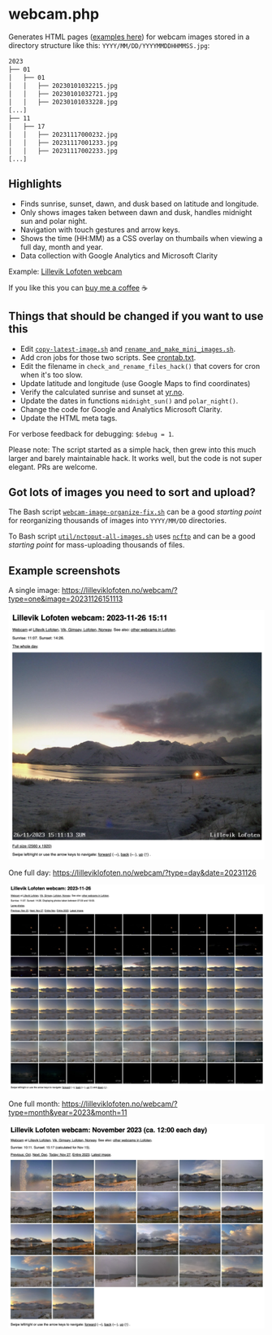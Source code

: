 # webcam.php

Generates HTML pages
([examples here](#example-screenshots))
for webcam images stored in a directory structure like this:
`YYYY/MM/DD/YYYYMMDDHHMMSS.jpg`:

```
2023
├── 01
│   ├── 01
│   │   ├── 20230101032215.jpg
│   │   ├── 20230101032721.jpg
│   │   ├── 20230101033228.jpg
[...]
├── 11
│   ├── 17
│   │   ├── 20231117000232.jpg
│   │   ├── 20231117001233.jpg
│   │   ├── 20231117002233.jpg
[...]
```

## Highlights

* Finds sunrise, sunset, dawn, and dusk based on latitude and longitude.
* Only shows images taken between dawn and dusk, handles midnight sun and polar night.
* Navigation with touch gestures and arrow keys.
* Shows the time (HH:MM) as a CSS overlay on thumbails when viewing a full day, month and year.
* Data collection with Google Analytics and Microsoft Clarity

Example: [Lillevik Lofoten webcam](https://lilleviklofoten.no/webcam/?type=day&date=20231117)

If you like this you can
[buy me a coffee](https://www.buymeacoffee.com/superelectric) ☕️

## Things that should be changed if you want to use this

* Edit
  [`copy-latest-image.sh`](https://github.com/cloveras/webcam/blob/main/cron/copy-latest-image.sh)
  and
  [`rename_and_make_mini_images.sh`](https://github.com/cloveras/webcam/blob/main/cron/rename_and_make_mini_images.sh).
* Add cron jobs for those two scripts. See
  [crontab.txt](util/crontab.txt).
* Edit the filename in `check_and_rename_files_hack()` that covers for cron when it's too slow.
* Update latitude and longitude (use Google Maps to find coordinates)
* Verify the calculated sunrise and sunset at [yr.no](https://www.yr.no/).
* Update the dates in functions `midnight_sun()` and `polar_night()`.
* Change the code for Google and Analytics Microsoft Clarity.
* Update the HTML meta tags.

For verbose feedback for debugging: `$debug = 1`.

Please note: The script started as a simple hack, then grew into this much larger
and barely maintainable hack.  It works well, but the code is not super elegant.
PRs are welcome.

## Got lots of images you need to sort and upload?

The Bash script
[`webcam-image-organize-fix.sh`](https://github.com/cloveras/webcam/blob/main/util/webcam-image-organize-fix.sh)
can be a good _starting point_
for reorganizing thousands of images into `YYYY/MM/DD` directories.

To Bash script
[`util/nctpput-all-images.sh`](https://github.com/cloveras/webcam/blob/main/util/nctpput-all-images.sh)
uses
[`ncftp`](https://www.ncftp.com)
and can be a good _starting point_ for mass-uploading thousands of files.

## Example screenshots

A single image: https://lilleviklofoten.no/webcam/?type=one&image=20231126151113

![Webcam example screenshot: Single image](images/webcam-example-single-image.png)

One full day: https://lilleviklofoten.no/webcam/?type=day&date=20231126

![Webcam example screenshot: Day](images/webcam-example-day.png)

One full month: https://lilleviklofoten.no/webcam/?type=month&year=2023&month=11

![Webcam example screensho: Month](images/webcam-example-month.png)
